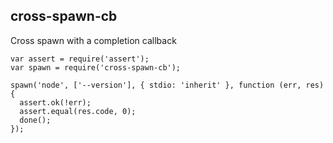 ## cross-spawn-cb

Cross spawn with a completion callback

```
var assert = require('assert');
var spawn = require('cross-spawn-cb');

spawn('node', ['--version'], { stdio: 'inherit' }, function (err, res) {
  assert.ok(!err);
  assert.equal(res.code, 0);
  done();
});
```
